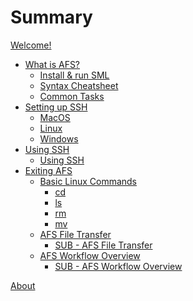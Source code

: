 # Summary

[Welcome!](README.md)

- [What is AFS?](start/README.md)
  - [Install & run SML](start/install.md)
  - [Syntax Cheatsheet](start/syntax.md)
  - [Common Tasks](start/common.md)
- [Setting up SSH](types/README.md)
  - [MacOS](types/type.md)
  - [Linux](types/sig.md)
  - [Windows](types/sig.md)
- [Using SSH](debugging/README.md)
  - [Using SSH](debugging/errors.md)
- [Exiting AFS](concepts/README.md)
  - [Basic Linux Commands](types/type.md)
    - [cd](types/bool.md)
    - [ls](types/int.md)
    - [rm](types/real.md)
    - [mv](types/string.md)
  - [AFS File Transfer](types/type.md)
    - [SUB - AFS File Transfer](types/type.md)
  - [AFS Workflow Overview](types/type.md)
    - [SUB - AFS Workflow Overview](types/type.md) 
<!-- - [Examples](examples/README.md) -->
<!--   - [Basics](examples/basics.md) -->
<!--   - [Recursion & Induction](examples/recursion.md) -->

[About](about.md)
